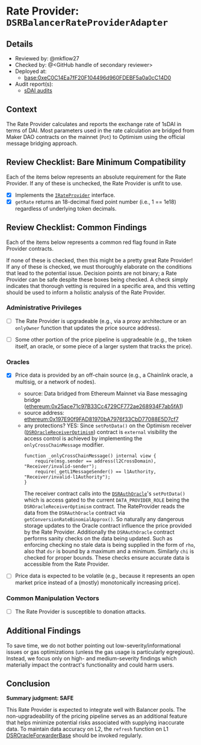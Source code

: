 # Rate Provider: `DSRBalancerRateProviderAdapter`

## Details
- Reviewed by: @mkflow27
- Checked by: @\<GitHub handle of secondary reviewer\>
- Deployed at:
    - [base:0xeC0C14Ea7fF20F104496d960FDEBF5a0a0cC14D0](https://basescan.org/address/0xeC0C14Ea7fF20F104496d960FDEBF5a0a0cC14D0#code)
- Audit report(s):
    - [sDAI audits](https://github.com/makerdao/sdai/blob/master/audits/ChainSecurity_Oazo_Apps_Limited_Savings_Dai_audit_1.pdf)

## Context
The Rate Provider calculates and reports the exchange rate of 1sDAI in terms of DAI. Most parameters used in the rate calculation are bridged from Maker DAO contracts on the mainnet (`Pot`) to Optimism using the official message bridging approach.
## Review Checklist: Bare Minimum Compatibility
Each of the items below represents an absolute requirement for the Rate Provider. If any of these is unchecked, the Rate Provider is unfit to use.

- [x] Implements the [`IRateProvider`](https://github.com/balancer/balancer-v2-monorepo/blob/bc3b3fee6e13e01d2efe610ed8118fdb74dfc1f2/pkg/interfaces/contracts/pool-utils/IRateProvider.sol) interface.
- [x] `getRate` returns an 18-decimal fixed point number (i.e., 1 == 1e18) regardless of underlying token decimals.

## Review Checklist: Common Findings
Each of the items below represents a common red flag found in Rate Provider contracts.

If none of these is checked, then this might be a pretty great Rate Provider! If any of these is checked, we must thoroughly elaborate on the conditions that lead to the potential issue. Decision points are not binary; a Rate Provider can be safe despite these boxes being checked. A check simply indicates that thorough vetting is required in a specific area, and this vetting should be used to inform a holistic analysis of the Rate Provider.

### Administrative Privileges
- [ ] The Rate Provider is upgradeable (e.g., via a proxy architecture or an `onlyOwner` function that updates the price source address).

- [ ] Some other portion of the price pipeline is upgradeable (e.g., the token itself, an oracle, or some piece of a larger system that tracks the price).

### Oracles
- [x] Price data is provided by an off-chain source (e.g., a Chainlink oracle, a multisig, or a network of nodes).
    - source: Data bridged from Ethereum Mainnet via Base messaging bridge ([ethereum:0x25ace71c97B33Cc4729CF772ae268934F7ab5fA1](https://etherscan.io/address/0x25ace71c97B33Cc4729CF772ae268934F7ab5fA1))
    - source address: [ethereum:0x197E90f9FAD81970bA7976f33CbD77088E5D7cf7](https://etherscan.io/address/0x197E90f9FAD81970bA7976f33CbD77088E5D7cf7)
    - any protections? YES: Since `setPotData()` on the Optimism receiver ([`DSROracleReceiverOptimism`](https://basescan.org/address/0xaDEAf02Ddb5Bed574045050B8096307bE66E0676#code)) contract is `external` visibility the access control is achieved by implementing the `onlyCrossChainMessage` modifier. 
        ```solidity
        function _onlyCrossChainMessage() internal view {
            require(msg.sender == address(l2CrossDomain), "Receiver/invalid-sender");
            require(_getL1MessageSender() == l1Authority, "Receiver/invalid-l1Authority");
        }
        ```
        The receiver contract calls into the [`DSRAuthOracle`](https://basescan.org/address/0x2Dd2a2Fe346B5704380EfbF6Bd522042eC3E8FAe#code)'s `setPotData()` which is access gated to the current `DATA_PROVIDER_ROLE` being the `DSROracleReceiverOptimism` contract.
        The RateProvider reads the data from the `DSRAuthOracle` contract via `getConversionRateBinomialApprox()`. So naturally any dangerous storage updates to the Oracle contract influence the price provided by the Rate Provider. 
        Additionally the `DSRAuthOracle` contract performs sanity checks on the data being updated. Such as enforcing checking no stale data is being supplied in the form of `rho`, also that `dsr` is bound by a maximum and a minimum. Similarly `chi` is checked for proper bounds.
        These checks ensure accurate data is accessible from the Rate Provider.


- [ ] Price data is expected to be volatile (e.g., because it represents an open market price instead of a (mostly) monotonically increasing price).

### Common Manipulation Vectors
- [ ] The Rate Provider is susceptible to donation attacks.

## Additional Findings
To save time, we do not bother pointing out low-severity/informational issues or gas optimizations (unless the gas usage is particularly egregious). Instead, we focus only on high- and medium-severity findings which materially impact the contract's functionality and could harm users.

## Conclusion
**Summary judgment: SAFE**

This Rate Provider is expected to integrate well with Balancer pools. The non-upgradeability of the pricing pipeline serves as an additional feature that helps minimize potential risks associated with supplying inaccurate data. To maintain data accuracy on L2, the `refresh` function on L1 [DSROracleForwarderBase](https://etherscan.io/address/0x8Ed551D485701fe489c215E13E42F6fc59563e0e#code) should be invoked regularly.